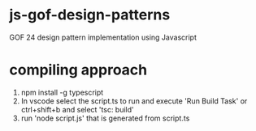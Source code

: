 # js-gof-design-patterns
 GOF 24 design pattern implementation using Javascript

# compiling approach
1. npm install -g typescript
2. In vscode select the script.ts to run and execute 'Run Build Task' or ctrl+shift+b 
    and select 'tsc: build'
3. run 'node script.js' that is generated from script.ts